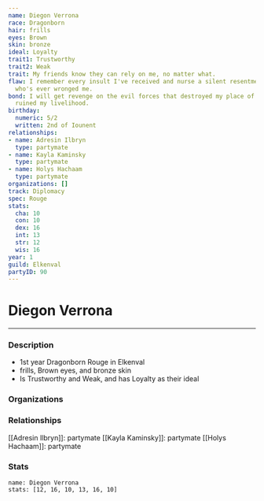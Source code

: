 ```yaml
---
name: Diegon Verrona
race: Dragonborn
hair: frills
eyes: Brown
skin: bronze
ideal: Loyalty
trait1: Trustworthy
trait2: Weak
trait: My friends know they can rely on me, no matter what.
flaw: I remember every insult I've received and nurse a silent resentment toward anyone
  who's ever wronged me.
bond: I will get revenge on the evil forces that destroyed my place of business and
  ruined my livelihood.
birthday:
  numeric: 5/2
  written: 2nd of Iounent
relationships:
- name: Adresin Ilbryn
  type: partymate
- name: Kayla Kaminsky
  type: partymate
- name: Holys Hachaam
  type: partymate
organizations: []
track: Diplomacy
spec: Rouge
stats:
  cha: 10
  con: 10
  dex: 16
  int: 13
  str: 12
  wis: 16
year: 1
guild: Elkenval
partyID: 90
---
```

# Diegon Verrona
---
### Description
- 1st year Dragonborn Rouge in Elkenval
- frills, Brown eyes, and bronze skin
- Is Trustworthy and Weak, and has Loyalty as their ideal

### Organizations
### Relationships
[[Adresin Ilbryn]]: partymate
[[Kayla Kaminsky]]: partymate
[[Holys Hachaam]]: partymate
### Stats
```statblock
name: Diegon Verrona
stats: [12, 16, 10, 13, 16, 10]
```